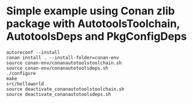 
# Simple example using Conan zlib package with AutotoolsToolchain, AutotoolsDeps and PkgConfigDeps

```
autoreconf --install
conan install . --install-folder=conan-env
source conan-env/conanautotoolstoolchain.sh
source conan-env/conanautotoolsdeps.sh
./configure
make
src/helloworld 
source deactivate_conanautotoolstoolchain.sh
source deactivate_conanautotoolsdeps.sh
```
